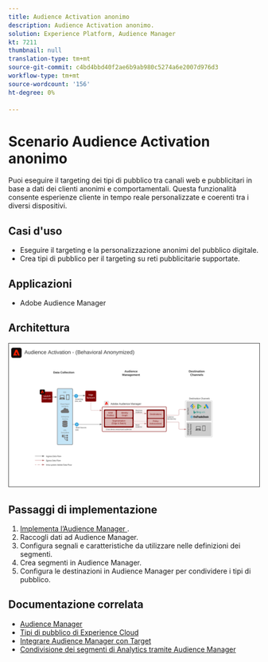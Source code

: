 ```yaml
---
title: Audience Activation anonimo
description: Audience Activation anonimo.
solution: Experience Platform, Audience Manager
kt: 7211
thumbnail: null
translation-type: tm+mt
source-git-commit: c4bd4bbd40f2ae6b9ab980c5274a6e2007d976d3
workflow-type: tm+mt
source-wordcount: '156'
ht-degree: 0%

---
```



# Scenario Audience Activation anonimo

Puoi eseguire il targeting dei tipi di pubblico tra canali web e pubblicitari in base a dati dei clienti anonimi e comportamentali. Questa funzionalità consente esperienze cliente in tempo reale personalizzate e coerenti tra i diversi dispositivi.

## Casi d&#39;uso

* Eseguire il targeting e la personalizzazione anonimi del pubblico digitale.
* Crea tipi di pubblico per il targeting su reti pubblicitarie supportate.

## Applicazioni

* Adobe Audience Manager

## Architettura

<img src="assets/aam.svg" alt="Architettura di riferimento per lo scenario di Audience Activation anonimo" style="border:1px solid #4a4a4a" />

## Passaggi di implementazione

<!-- These steps should link to help. -->

1. [Implementa l’Audience Manager ](https://experienceleague.corp.adobe.com/docs/audience-manager/user-guide/implementation-integration-guides/implement-audience-manager.html?lang=en#implementation-integration-guides).
1. Raccogli dati ad Audience Manager.
1. Configura segnali e caratteristiche da utilizzare nelle definizioni dei segmenti.
1. Crea segmenti in Audience Manager.
1. Configura le destinazioni in Audience Manager per condividere i tipi di pubblico.

## Documentazione correlata

* [Audience Manager](https://experienceleague.adobe.com/docs/audience-manager.html?lang=en)
* [Tipi di pubblico di Experience Cloud](https://experienceleague.adobe.com/docs/core-services/interface/audiences/audience-library.html)
* [Integrare Audience Manager con Target](https://experienceleague.adobe.com/docs/audience-manager/user-guide/implementation-integration-guides/integration-other-solutions/aam-target-integration.html)
* [Condivisione dei segmenti di Analytics tramite Audience Manager](https://experienceleague.adobe.com/docs/analytics/components/segmentation/segmentation-workflow/seg-publish.html)















